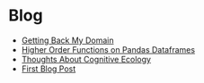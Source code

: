 # Blog

- [Getting Back My Domain](2019-07-23-getting-back-my-domain.html)
- [Higher Order Functions on Pandas Dataframes](2018-07-06-higher-order-functions-on-pandas-dataframes.html)
- [Thoughts About Cognitive Ecology](2017-10-21-thoughts-about-cognitive-ecology.html)
- [First Blog Post](2017-01-19-first-blog-post.html)


